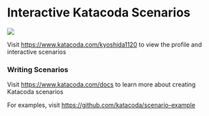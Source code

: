 # Interactive Katacoda Scenarios

[![](http://shields.katacoda.com/katacoda/kyoshida1120/count.svg)](https://www.katacoda.com/kyoshida1120 "Get your profile on Katacoda.com")

Visit https://www.katacoda.com/kyoshida1120 to view the profile and interactive scenarios

### Writing Scenarios
Visit https://www.katacoda.com/docs to learn more about creating Katacoda scenarios

For examples, visit https://github.com/katacoda/scenario-example
